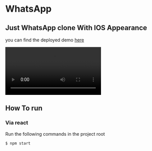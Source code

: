 # WhatsApp 

## Just WhatsApp clone With IOS Appearance

you can find the deployed demo [here](https://whatsapp-clone-ios.vercel.app/)

![Demo](Demo.mp4)

## How To run
### Via react
Run the following commands in the project root
```
$ npm start
```